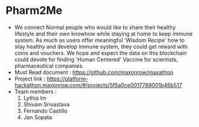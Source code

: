 # Pharm2Me
- We connect Normal people who would like to share their healthy lifestyle and their own knowhow while staying at home to keep immune system. As much as users offer meaningful 'Wisdom Recipe' how to stay healthy and develop immune system, they could get reward with coins and vouchers. We hope and expect the data on this blockchain could devote for finding 'Human Centered' Vaccine for scientists, pharmaceutical companies.
- Must Read document : https://github.com/maxonrow/maxathon
- Project link : https://platform-hackathon.maxonrow.com/#/projects/5f5a0ce0017788001b46b517
- Team members : 
  1. Lythia Im
  2. Shivam Srivastava
  3. Fernando Castillo
  4. Jan Sopata


